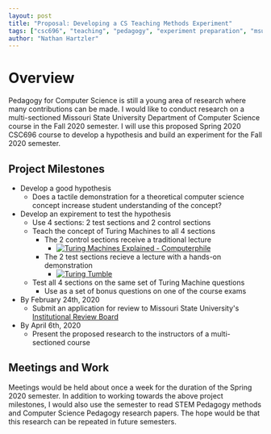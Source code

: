 ```yaml
---
layout: post
title: "Proposal: Developing a CS Teaching Methods Experiment"
tags: ["csc696", "teaching", "pedagogy", "experiment preparation", "msu"]
author: "Nathan Hartzler"
---
```


# Overview

Pedagogy for Computer Science is still a young area of research where many contributions can be made. I would like to conduct research on a multi-sectioned Missouri State University Department of Computer Science course in the Fall 2020 semester. I will use this proposed Spring 2020 CSC696 course to develop a hypothesis and build an experiment for the Fall 2020 semester.

## Project Milestones

* Develop a good hypothesis
    * Does a tactile demonstration for a theoretical computer science concept increase student understanding of the concept?
* Develop an expirement to test the hypothesis
    * Use 4 sections: 2 test sections and 2 control sections
    * Teach the concept of Turing Machines to all 4 sections
        * The 2 control sections receive a traditional lecture
            * [![Turing Machines Explained - Computerphile](http://img.youtube.com/vi/dNRDvLACg5Q/0.jpg)](https://www.youtube.com/watch?v=dNRDvLACg5Q)
        * The 2 test sections recieve a lecture with a hands-on demonstration
            * [![Turing Tumble](http://img.youtube.com/vi/3r0P3CSYI-U/0.jpg)](https://www.youtube.com/watch?v=3r0P3CSYI-U)
    * Test all 4 sections on the same set of Turing Machine questions
        * Use as a set of bonus questions on one of the course exams
* By February 24th, 2020 
    * Submit an application for review to Missouri State University's [Institutional Review Board](https://ora.missouristate.edu/IRB.htm)
* By April 6th, 2020
    * Present the proposed research to the instructors of a multi-sectioned course

## Meetings and Work

Meetings would be held about once a week for the duration of the Spring 2020 semester. In addition to working towards the above project milestones, I would also use the semester to read STEM Pedagogy methods and Computer Science Pedagogy research papers. The hope would be that this research can be repeated in future semesters.
